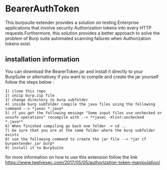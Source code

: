 # BearerAuthToken

This burpsuite extender provides a solution on testing Enterprise applications that involve security Authorization tokens into every HTTP requests.Furthermore, this solution provides a better approach to solve the problem of Burp suite automated scanning failures when Authorization tokens exist.

## installation information  

You can download the BearerToken.jar and install it directly to your BurpSuite or alternativey if you want to compile and create the jar yourself follow the steps below : 

~~~~~~~~~~~~~~~~~~~~~~~~~~~~~~~~~~~~~~~~~~
1) clone this repo 
2) unzip burp.zip file 
3) change directory to burp subfolder 
4) inside burp subfolder compile the java files using the following command --> *javac *.java* 
5) if you get the following message "Some input files use unchecked or unsafe operations" recompile with --> **javac -Xlint:unchecked *.java**
6) When finished compiling go back one folder -> cd .. 
7) be sure that you are at the same folder where the burp subfolder exists
8) use the following command to create the jar file --> *jar cf burpextender.jar burp* 
9) install it to BurpSuite 
~~~~~~~~~~~~~~~~~~~~~~~~~~~~~~~~~~~~~~~~~~

for more information on how to use this extension follow the link https://www.twelvesec.com/2017/05/05/authorization-token-manipulation/
